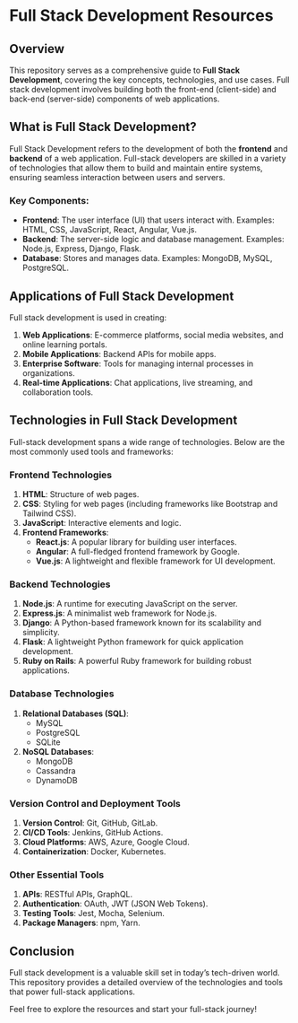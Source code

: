 # Full Stack Development Resources

## Overview
This repository serves as a comprehensive guide to **Full Stack Development**, covering the key concepts, technologies, and use cases. Full stack development involves building both the front-end (client-side) and back-end (server-side) components of web applications.

## What is Full Stack Development?
Full Stack Development refers to the development of both the **frontend** and **backend** of a web application. Full-stack developers are skilled in a variety of technologies that allow them to build and maintain entire systems, ensuring seamless interaction between users and servers.

### Key Components:
- **Frontend**: The user interface (UI) that users interact with. Examples: HTML, CSS, JavaScript, React, Angular, Vue.js.
- **Backend**: The server-side logic and database management. Examples: Node.js, Express, Django, Flask.
- **Database**: Stores and manages data. Examples: MongoDB, MySQL, PostgreSQL.

## Applications of Full Stack Development
Full stack development is used in creating:
1. **Web Applications**: E-commerce platforms, social media websites, and online learning portals.
2. **Mobile Applications**: Backend APIs for mobile apps.
3. **Enterprise Software**: Tools for managing internal processes in organizations.
4. **Real-time Applications**: Chat applications, live streaming, and collaboration tools.

## Technologies in Full Stack Development
Full-stack development spans a wide range of technologies. Below are the most commonly used tools and frameworks:

### Frontend Technologies
1. **HTML**: Structure of web pages.
2. **CSS**: Styling for web pages (including frameworks like Bootstrap and Tailwind CSS).
3. **JavaScript**: Interactive elements and logic.
4. **Frontend Frameworks**:  
   - **React.js**: A popular library for building user interfaces.  
   - **Angular**: A full-fledged frontend framework by Google.  
   - **Vue.js**: A lightweight and flexible framework for UI development.

### Backend Technologies
1. **Node.js**: A runtime for executing JavaScript on the server.
2. **Express.js**: A minimalist web framework for Node.js.
3. **Django**: A Python-based framework known for its scalability and simplicity.
4. **Flask**: A lightweight Python framework for quick application development.
5. **Ruby on Rails**: A powerful Ruby framework for building robust applications.

### Database Technologies
1. **Relational Databases (SQL)**:  
   - MySQL  
   - PostgreSQL  
   - SQLite  
2. **NoSQL Databases**:  
   - MongoDB  
   - Cassandra  
   - DynamoDB  

### Version Control and Deployment Tools
1. **Version Control**: Git, GitHub, GitLab.
2. **CI/CD Tools**: Jenkins, GitHub Actions.
3. **Cloud Platforms**: AWS, Azure, Google Cloud.
4. **Containerization**: Docker, Kubernetes.

### Other Essential Tools
1. **APIs**: RESTful APIs, GraphQL.
2. **Authentication**: OAuth, JWT (JSON Web Tokens).
3. **Testing Tools**: Jest, Mocha, Selenium.
4. **Package Managers**: npm, Yarn.

## Conclusion
Full stack development is a valuable skill set in today’s tech-driven world. This repository provides a detailed overview of the technologies and tools that power full-stack applications.

Feel free to explore the resources and start your full-stack journey!   

